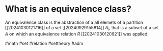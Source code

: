 # What is an equivalence class? 
An equivalence class is the abstraction of a all elemets of a partition [[20241030121716]] of a set [[20240929155814]] $A_i$, that is a subset of a set $A$ 
on which an equivalence relation $R$ [[20241030120621]] was applied.

#math #set #relation #settheory #adm